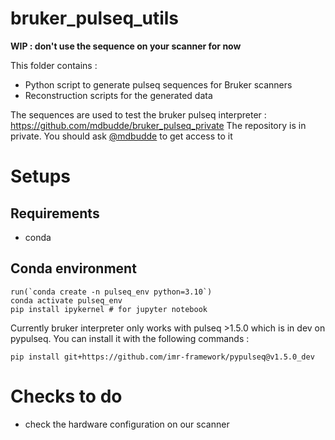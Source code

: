 # bruker_pulseq_utils

**WIP : don't use the sequence on your scanner for now**

This folder contains :
- Python script to generate pulseq sequences for Bruker scanners
- Reconstruction scripts for the generated data

The sequences are used to test the bruker pulseq interpreter : https://github.com/mdbudde/bruker_pulseq_private
The repository is in private. You should ask [@mdbudde](https://github.com/mdbudde) to get access to it 

# Setups
## Requirements
- conda

## Conda environment


```
run(`conda create -n pulseq_env python=3.10`)
conda activate pulseq_env
pip install ipykernel # for jupyter notebook
```
Currently bruker interpreter only works with pulseq >1.5.0 which is in dev on pypulseq. You can install it with the following commands :

```
pip install git+https://github.com/imr-framework/pypulseq@v1.5.0_dev
```

# Checks to do
- check the hardware configuration on our scanner